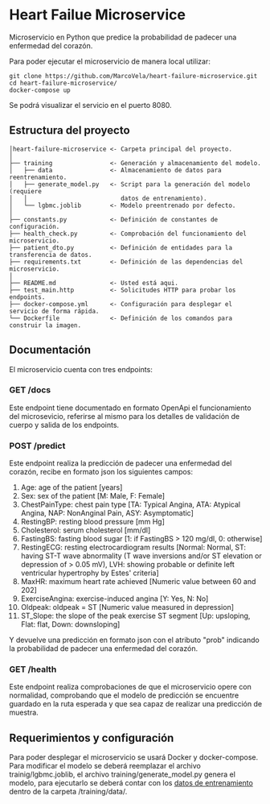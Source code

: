 # Heart Failue Microservice

Microservicio en Python que predice la probabilidad de padecer una enfermedad del corazón.

Para poder ejecutar el microservicio de manera local utilizar:
```
git clone https://github.com/MarcoVela/heart-failure-microservice.git
cd heart-failure-microservice/
docker-compose up
```
Se podrá visualizar el servicio en el puerto 8080.

## Estructura del proyecto
```
│heart-failure-microservice <- Carpeta principal del proyecto.
│
├── training                <- Generación y almacenamiento del modelo.
│   ├── data                <- Almacenamiento de datos para reentrenamiento.
│   ├── generate_model.py   <- Script para la generación del modelo (requiere 
│   │                          datos de entrenamiento).
│   └── lgbmc.joblib        <- Modelo preentrenado por defecto.
│ 
├── constants.py            <- Definición de constantes de configuración.
├── health_check.py         <- Comprobación del funcionamiento del microservicio.
├── patient_dto.py          <- Definición de entidades para la transferencia de datos.
├── requirements.txt        <- Definición de las dependencias del microservicio.
│
├── README.md               <- Usted está aqui.
├── test_main.http          <- Solicitudes HTTP para probar los endpoints.
├── docker-compose.yml      <- Configuración para desplegar el servicio de forma rápida.
└── Dockerfile              <- Definición de los comandos para construir la imagen.
```


## Documentación

El microservicio cuenta con tres endpoints:

### GET /docs
Este endpoint tiene documentado en formato OpenApi el funcionamiento del microsevicio, referirse al mismo para los 
detalles de validación de cuerpo y salida de los endpoints.

### POST /predict
Este endpoint realiza la predicción de padecer una enfermedad del corazón, recibe en formato json los siguientes campos: 
1. Age: age of the patient [years]
2. Sex: sex of the patient [M: Male, F: Female]
3. ChestPainType: chest pain type [TA: Typical Angina, ATA: Atypical Angina, NAP: NonAnginal Pain, ASY: Asymptomatic]
4. RestingBP: resting blood pressure [mm Hg]
5. Cholesterol: serum cholesterol [mm/dl]
6. FastingBS: fasting blood sugar [1: if FastingBS > 120 mg/dl, 0: otherwise]
7. RestingECG: resting electrocardiogram results [Normal: Normal, ST: having ST-T wave abnormality (T wave inversions 
and/or ST elevation or depression of > 0.05 mV), LVH: showing probable or definite left ventricular hypertrophy by 
Estes' criteria]
8. MaxHR: maximum heart rate achieved [Numeric value between 60 and 202]
9. ExerciseAngina: exercise-induced angina [Y: Yes, N: No]
10. Oldpeak: oldpeak = ST [Numeric value measured in depression]
11. ST_Slope: the slope of the peak exercise ST segment [Up: upsloping, Flat: flat, Down: downsloping]

Y devuelve una predicción en formato json con el atributo "prob" indicando la probabilidad de padecer una enfermedad 
del corazón.

### GET /health
Este endpoint realiza comprobaciones de que el microservicio opere con normalidad, comprobando que el modelo de 
predicción se encuentre guardado en la ruta esperada y que sea capaz de realizar una predicción de muestra.

## Requerimientos y configuración
Para poder desplegar el microservicio se usará Docker y docker-compose. Para modificar el modelo se deberá reemplazar 
el archivo trainig/lgbmc.joblib, el archivo training/generate_model.py genera el modelo, para ejecutarlo se deberá 
contar con los [datos de entrenamiento](https://www.kaggle.com/kaanboke/beginner-friendly-catboost-with-optuna/data) 
dentro de la carpeta /training/data/.



